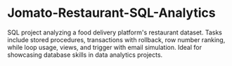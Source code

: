 # Jomato-Restaurant-SQL-Analytics
SQL project analyzing a food delivery platform's restaurant dataset. Tasks include stored procedures, transactions with rollback, row number ranking, while loop usage, views, and trigger with email simulation. Ideal for showcasing database skills in data analytics projects.
